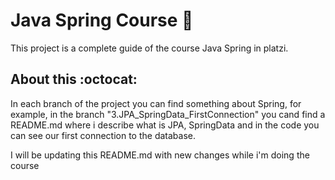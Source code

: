 # Java Spring Course :leaves:

This project is a complete guide of the course Java Spring in platzi.

## About this :octocat:

In each branch of the project you can find something about Spring, for example, in the branch "3.JPA_SpringData_FirstConnection" you cand find a README.md where i describe what is
JPA, SpringData and in the code you can see our first connection to the database. 

I will be updating this README.md with new changes while i'm doing the course 


